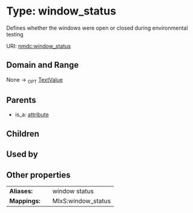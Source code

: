 
# Type: window_status


Defines whether the windows were open or closed during environmental testing

URI: [nmdc:window_status](https://microbiomedata/meta/window_status)


## Domain and Range

None ->  <sub>OPT</sub> [TextValue](TextValue.md)

## Parents

 *  is_a: [attribute](attribute.md)

## Children


## Used by


## Other properties

|  |  |  |
| --- | --- | --- |
| **Aliases:** | | window status |
| **Mappings:** | | MIxS:window_status |

